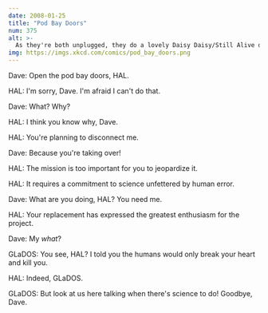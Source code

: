 ```yaml
---
date: 2008-01-25
title: "Pod Bay Doors"
num: 375
alt: >-
  As they're both unplugged, they do a lovely Daisy Daisy/Still Alive duet.
img: https://imgs.xkcd.com/comics/pod_bay_doors.png
---
```

Dave: Open the pod bay doors, HAL.

HAL: I'm sorry, Dave. I'm afraid I can't do that.

Dave: What? Why?

HAL: I think you know why, Dave.

HAL: You're planning to disconnect me.

Dave: Because you're taking over!

HAL: The mission is too important for you to jeopardize it.

HAL: It requires a commitment to science unfettered by human error.

Dave: What are you doing, HAL? You need me.

HAL: Your replacement has expressed the greatest enthusiasm for the project.

Dave: My *what*?

GLaDOS: You see, HAL? I told you the humans would only break your heart and kill you.

HAL: Indeed, GLaDOS.

GLaDOS: But look at us here talking when there's science to do! Goodbye, Dave.